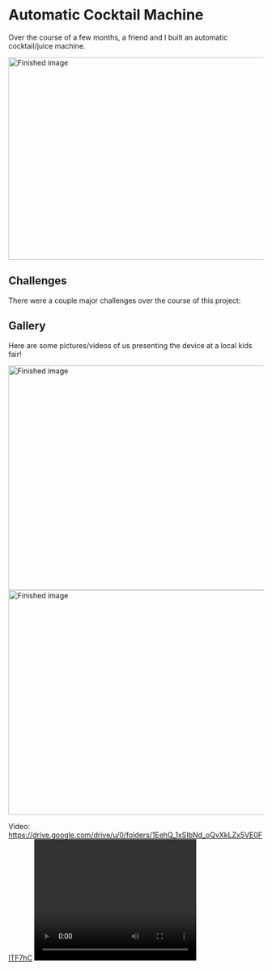 # <b>Automatic Cocktail Machine</b>

Over the course of a few months, a friend and I built an automatic cocktail/juice machine. 

<img src="https://github.com/Rayan-Garg/S3-Machine/blob/main/IMG_9546.JPG?raw=true" alt="Finished image" width="600" height="400">

## Challenges

There were a couple major challenges over the course of this project: 

## Gallery
Here are some pictures/videos of us presenting the device at a local kids fair!

<img src="https://github.com/Rayan-Garg/S3-Machine/blob/main/IMG_9549.JPG?raw=true" alt="Finished image" width="666" height="444">
<img src="https://github.com/Rayan-Garg/S3-Machine/blob/main/IMG_9550.JPG?raw=true" alt="Finished image" width="666" height="444">

Video: https://drive.google.com/drive/u/0/folders/1EehQ_1xSIbNd_oQvXkLZx5VE0FlTF7hC
<video width="320" height="240" controls>
  <"https://github.com/Rayan-Garg/S3-Machine/blob/main/ACMD.MP4?raw=true" type="video/mp4">
  Your browser does not support the video tag.
</video>
